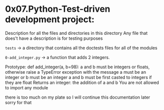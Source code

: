 # 0x07.Python-Test-driven development project:


Description for all the files and directories in this directory
Any file that does't have a description is for testing purposes

`tests` -> a directory that contains all the doctests files for all of the modules


`0-add_integer.py` -> a function that adds 2 integers.

Prototype: def add_integer(a, b=98):
a and b must be integers or floats, otherwise raise a TypeError exception with the message a must be an integer or b must be an integer
a and b must be first casted to integers if they are float
Returns an integer: the addition of a and b
You are not allowed to import any module


there is too much on my plate
so I will continue this documentation later
sorry for that
